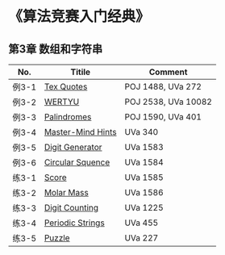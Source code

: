 # 《算法竞赛入门经典》
## 第3章 数组和字符串
No.|Titile|Comment
---|------|-------
例3-1|[Tex Quotes](http://bailian.openjudge.cn/practice/1488/)|POJ 1488, UVa 272
例3-2|[WERTYU](http://bailian.openjudge.cn/practice/2538/)|POJ 2538, UVa 10082
例3-3|[Palindromes](http://bailian.openjudge.cn/practice/1590/)|POJ 1590, UVa 401
例3-4|[Master-Mind Hints](https://uva.onlinejudge.org/index.php?option=com_onlinejudge&Itemid=8&category=829&page=show_problem&problem=276)|UVa 340
例3-5|[Digit Generator](https://uva.onlinejudge.org/index.php?option=com_onlinejudge&Itemid=8&category=829&page=show_problem&problem=4458)|UVa 1583
例3-6|[Circular Squence](https://uva.onlinejudge.org/index.php?option=com_onlinejudge&Itemid=8&page=show_problem&category=829&problem=4459&mosmsg=Submission+received+with+ID+20295420)|UVa 1584
练3-1|[Score](https://uva.onlinejudge.org/index.php?option=com_onlinejudge&Itemid=8&category=830&page=show_problem&problem=4460)|UVa 1585
练3-2|[Molar Mass](https://uva.onlinejudge.org/index.php?option=com_onlinejudge&Itemid=8&page=show_problem&category=830&problem=4461&mosmsg=Submission+received+with+ID+20292660)|UVa 1586
练3-3|[Digit Counting](https://uva.onlinejudge.org/index.php?option=com_onlinejudge&Itemid=8&page=show_problem&category=830&problem=3666&mosmsg=Submission+received+with+ID+20295667)|UVa 1225
练3-4|[Periodic Strings](https://uva.onlinejudge.org/index.php?option=com_onlinejudge&Itemid=8&category=830&page=show_problem&problem=396)|UVa 455
练3-5|[Puzzle](https://uva.onlinejudge.org/index.php?option=com_onlinejudge&Itemid=8&page=show_problem&category=830&problem=163&mosmsg=Submission+received+with+ID+20296495)|UVa 227
